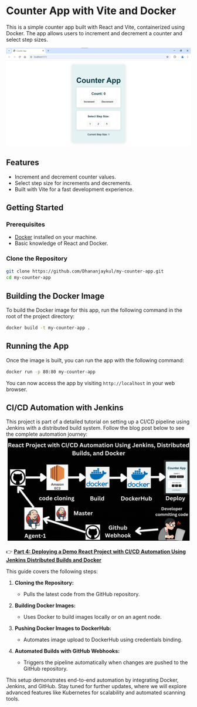 # Counter App with Vite and Docker

This is a simple counter app built with React and Vite, containerized using Docker. The app allows users to increment and decrement a counter and select step sizes.

![Counter App Screenshot](./image.png)  <!-- Replace with the actual path to your image -->

## Features

- Increment and decrement counter values.
- Select step size for increments and decrements.
- Built with Vite for a fast development experience.

## Getting Started

### Prerequisites

- [Docker](https://www.docker.com/get-started) installed on your machine.
- Basic knowledge of React and Docker.

### Clone the Repository

```bash
git clone https://github.com/Dhananjaykul/my-counter-app.git
cd my-counter-app
```

## Building the Docker Image

To build the Docker image for this app, run the following command in the root of the project directory:

```bash
docker build -t my-counter-app .
```

## Running the App

Once the image is built, you can run the app with the following command:

```bash
docker run -p 80:80 my-counter-app
```

You can now access the app by visiting `http://localhost` in your web browser.

## CI/CD Automation with Jenkins  

This project is part of a detailed tutorial on setting up a CI/CD pipeline using Jenkins with a distributed build system. Follow the blog post below to see the complete automation journey:  
![Project Overview Flowchart](./img2.png) 

👉 **[Part 4: Deploying a Demo React Project with CI/CD Automation Using Jenkins Distributed Builds and Docker](https://medium.com/@kulkarnidhananjay89/part-4-deploying-a-demo-react-project-with-ci-cd-automation-using-jenkins-distributed-builds-and-5cacc622321f)**  

This guide covers the following steps:  

1. **Cloning the Repository:**  
   - Pulls the latest code from the GitHub repository.

2. **Building Docker Images:**  
   - Uses Docker to build images locally or on an agent node.  

3. **Pushing Docker Images to DockerHub:**  
   - Automates image upload to DockerHub using credentials binding.  

4. **Automated Builds with GitHub Webhooks:**  
   - Triggers the pipeline automatically when changes are pushed to the GitHub repository.

This setup demonstrates end-to-end automation by integrating Docker, Jenkins, and GitHub. Stay tuned for further updates, where we will explore advanced features like Kubernetes for scalability and automated scanning tools.


